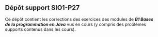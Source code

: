## Dépôt support SIO1-P27

Ce dépôt contient les corrections des exercices des modules de ***B1 Bases de la programmation en Java*** vus en cours (y compris des problèmes supports contenus dans les cours).

